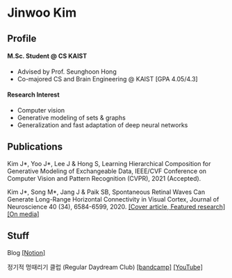 # Jinwoo Kim

## Profile
#### M.Sc. Student @ CS KAIST
* Advised by Prof. Seunghoon Hong
* Co-majored CS and Brain Engineering @ KAIST [GPA 4.05/4.3]

#### Research Interest
* Computer vision
* Generative modeling of sets & graphs
* Generalization and fast adaptation of deep neural networks

## Publications
Kim J*, Yoo J*, Lee J & Hong S, Learning Hierarchical Composition for Generative Modeling of Exchangeable Data, IEEE/CVF Conference on Computer Vision and Pattern Recognition (CVPR), 2021 (Accepted).

Kim J*, Song M*, Jang J & Paik SB, Spontaneous Retinal Waves Can Generate Long-Range Horizontal Connectivity in Visual Cortex, Journal of Neuroscience 40 (34), 6584-6599, 2020. [[Cover article, Featured research]](https://www.jneurosci.org/content/40/34/6584) [[On media]](https://www.chosun.com/site/data/html_dir/2020/08/21/2020082101263.html)

## Stuff
Blog [[Notion]](https://www.notion.so/jw9730/a6f2de079fb445f4b97c0c1f6f52c2ec?v=1b00248f1c7c44259d9b78d7d3c6d588)

정기적 멍때리기 클럽 (Regular Daydream Club) [[bandcamp]](https://regulardaydreamclub.bandcamp.com/) [[YouTube]](https://www.youtube.com/channel/UCS8ikeK2J3Rr_EBniujmhLA)
